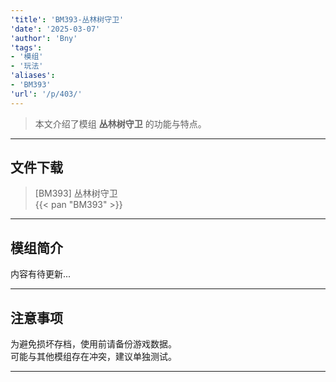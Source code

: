 ```yaml
---
'title': 'BM393-丛林树守卫'
'date': '2025-03-07'
'author': 'Bny'
'tags':
- '模组'
- '玩法'
'aliases':
- 'BM393'
'url': '/p/403/'
---
```


> 本文介绍了模组 **丛林树守卫** 的功能与特点。

---

## 文件下载

> [BM393] 丛林树守卫  
{{< pan "BM393" >}}  

---

## 模组简介

>  
内容有待更新...  

---

## 注意事项

>  
为避免损坏存档，使用前请备份游戏数据。  
可能与其他模组存在冲突，建议单独测试。  

---

